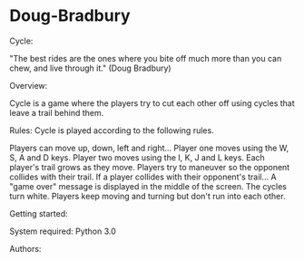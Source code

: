 # Doug-Bradbury

Cycle:

"The best rides are the ones where you
bite off much more than you can chew,
and live through it."
(Doug Bradbury)

Overview:

Cycle is a game where the players try to cut each other off using cycles that leave a trail behind them.

Rules:
Cycle is played according to the following rules.

Players can move up, down, left and right...
Player one moves using the W, S, A and D keys.
Player two moves using the I, K, J and L keys.
Each player's trail grows as they move.
Players try to maneuver so the opponent collides with their trail.
If a player collides with their opponent's trail...
A "game over" message is displayed in the middle of the screen.
The cycles turn white.
Players keep moving and turning but don't run into each other.

Getting started:

System required: Python 3.0

Authors:


